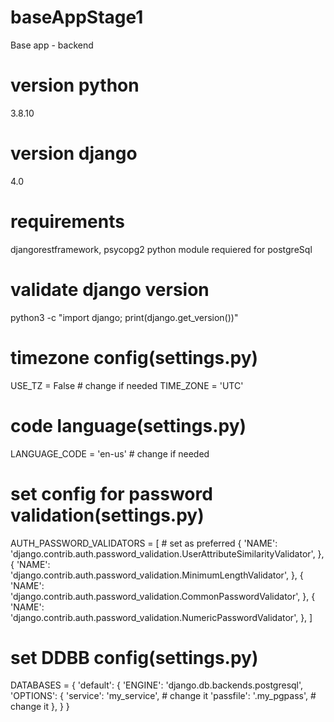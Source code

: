 # baseAppStage1
Base app - backend

# version python
3.8.10

# version django
4.0

# requirements 
djangorestframework,
psycopg2 python module requiered for postgreSql

# validate django version
python3 -c "import django; print(django.get_version())"

# timezone config(settings.py) 
USE_TZ = False  # change if needed
TIME_ZONE = 'UTC'

# code language(settings.py)
LANGUAGE_CODE = 'en-us'  # change if needed

# set config for password validation(settings.py)
AUTH_PASSWORD_VALIDATORS = [  # set as preferred
    {
        'NAME': 'django.contrib.auth.password_validation.UserAttributeSimilarityValidator',
    },
    {
        'NAME': 'django.contrib.auth.password_validation.MinimumLengthValidator',
    },
    {
        'NAME': 'django.contrib.auth.password_validation.CommonPasswordValidator',
    },
    {
        'NAME': 'django.contrib.auth.password_validation.NumericPasswordValidator',
    },
]


# set DDBB config(settings.py)
DATABASES = {
    'default': {
        'ENGINE': 'django.db.backends.postgresql',
        'OPTIONS': {
            'service': 'my_service',  # change it
            'passfile': '.my_pgpass',  # change it
        },
    }
}

